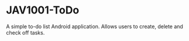 # JAV1001-ToDo
A simple to-do list Android application.
Allows users to create, delete and check off tasks.

